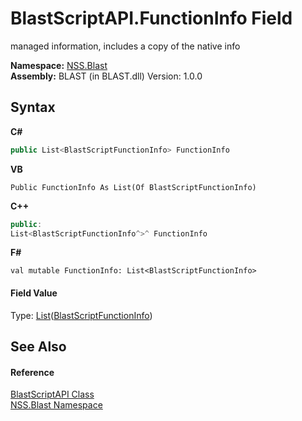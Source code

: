 # BlastScriptAPI.FunctionInfo Field
 

managed information, includes a copy of the native info

**Namespace:**&nbsp;<a href="88b55311-4a89-0894-e27a-e157e443c7f7">NSS.Blast</a><br />**Assembly:**&nbsp;BLAST (in BLAST.dll) Version: 1.0.0

## Syntax

**C#**<br />
``` C#
public List<BlastScriptFunctionInfo> FunctionInfo
```

**VB**<br />
``` VB
Public FunctionInfo As List(Of BlastScriptFunctionInfo)
```

**C++**<br />
``` C++
public:
List<BlastScriptFunctionInfo^>^ FunctionInfo
```

**F#**<br />
``` F#
val mutable FunctionInfo: List<BlastScriptFunctionInfo>
```


#### Field Value
Type: <a href="https://docs.microsoft.com/dotnet/api/system.collections.generic.list-1" target="_blank" rel="noopener noreferrer">List</a>(<a href="35bc9cb6-da4c-534d-4c2a-2a3eef40d203">BlastScriptFunctionInfo</a>)

## See Also


#### Reference
<a href="e6f5a4bb-3337-aec4-3768-690bdad3c62b">BlastScriptAPI Class</a><br /><a href="88b55311-4a89-0894-e27a-e157e443c7f7">NSS.Blast Namespace</a><br />